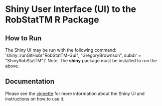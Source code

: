 # Shiny User Interface (UI) to the RobStatTM R Package

## How to Run
The Shiny UI may be run with the following command:
  'shiny::runGitHub("RobStatTM-Gui", "GregoryBrownson", subdir = "ShinyRobStatTM")'
Note: The **shiny** package must be installed to run the above.

## Documentation
Please see the [vignette](https://github.com/GregoryBrownson/RobStatTM-GUI/blob/master/vignette/RobStatTM%20GUI_vignette.pdf) for more information about the Shiny UI and instructions on how to use it.
